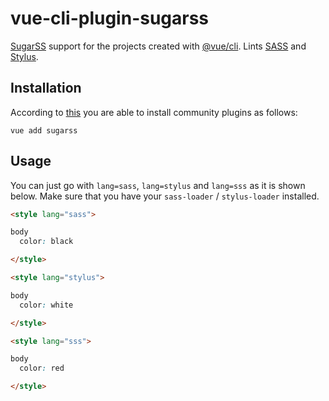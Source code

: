 # vue-cli-plugin-sugarss

[SugarSS](https://github.com/postcss/sugarss) support for the projects created with [@vue/cli](https://github.com/vuejs/vue-cli). Lints [SASS](https://github.com/sass/sass) and [Stylus](https://github.com/stylus/stylus).

## Installation

According to [this](https://cli.vuejs.org/guide/plugins-and-presets.html#installing-plugins-in-an-existing-project) you are able to install community plugins as follows:

```shell
vue add sugarss
```

## Usage

You can just go with `lang=sass`, `lang=stylus` and `lang=sss` as it is shown below. Make sure that you have your `sass-loader` / `stylus-loader` installed.

```html
<style lang="sass">

body
  color: black

</style>
```

```html
<style lang="stylus">

body
  color: white

</style>
```

```html
<style lang="sss">

body
  color: red

</style>
```
